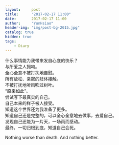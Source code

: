 ```yaml
---
layout:     post
title:      "2017-02-17 11:00"
date:       2017-02-17 11:00
author:     "YunHsiao"
header-img: "img/post-bg-2015.jpg"
catalog: true
hidden: true
tags:
    - Diary
---
```

什么事情能为我带来发自心底的快乐？  
与所爱之人拥吻。  
全心全意不被打扰地自慰。  
所有放松、亲密的肢体接触。  
不被打扰地听风吹过树叶。  
“原来如此”。  
尝试写下最真实的自己。  
自己本来的样子被人接受。  
知道这个世界还为我准备了更多。  
知道自己还是完整的，可以全心全意地去做事，去爱自己。  
发现自己还能为一片天，一场雨而感动。  
最终，一切归根到底，知道自己会死。

Nothing worse than death. And nothing better.